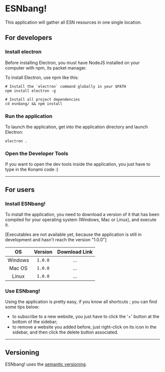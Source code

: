 # ESNbang!
This application will gather all ESN resources in one single location.

## For developers

### Install electron 
Before installing Electron, you must have NodeJS installed on your computer with npm, its packet manager.

To install Electron, use npm like this:
```shell
# Install the `electron` command globally in your $PATH
npm install electron -g

# Install all project dependencies
cd esnbang/ && npm install
```

### Run the application
To launch the application, get into the application directory and launch Electron:
```shell
electron .
```

### Open the Developer Tools
If you want to open the dev tools inside the application, you just have to type in the Konami code :)

---

## For users

### Install ESNbang!

To install the application, you need to download a version of it that has been compiled for your operating system
(Windows, Mac or Linux), and execute it.

[Executables are not available yet, because the application is still in development and hasn't reach the version
"1.0.0"]

| OS | Version | Download Link |
| :--: | :---: | :-----------: |
| Windows | `1.0.0` | ... |
| Mac OS | `1.0.0` | ... |
| Linux | `1.0.0` | ... |

### Use ESNbang!

Using the application is pretty easy, if you know all shortcuts ; you can find some tips below:
* to subscribe to a new website, you just have to click the '+' button at the bottom of the sidebar;
* to remove a website you added before, just right-click on its icon in the sidebar, and then click the delete button associated.


---

## Versioning

ESNbang! uses the [semantic versioning](http://semver.org/).